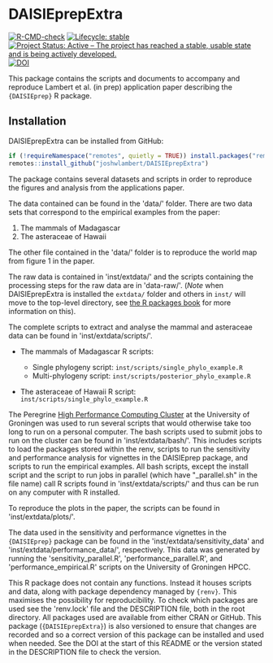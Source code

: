 # DAISIEprepExtra

<!-- badges: start -->
[![R-CMD-check](https://github.com/joshwlambert/DAISIEprepExtra/actions/workflows/R-CMD-check.yaml/badge.svg)](https://github.com/joshwlambert/DAISIEprepExtra/actions/workflows/R-CMD-check.yaml)
[![Lifecycle: stable](https://img.shields.io/badge/lifecycle-stable-brightgreen.svg)](https://lifecycle.r-lib.org/articles/stages.html#stable)
[![Project Status: Active – The project has reached a stable, usable state and is being actively developed.](https://www.repostatus.org/badges/latest/active.svg)](https://www.repostatus.org/#active)
[![DOI](https://zenodo.org/badge/DOI/10.5281/zenodo.7654823.svg)](https://doi.org/10.5281/zenodo.7654823)
<!-- badges: end -->

This package contains the scripts and documents to accompany and reproduce Lambert et al. (in prep) application paper describing the `{DAISIEprep}` R package.

## Installation

DAISIEprepExtra can be installed from GitHub:

``` r
if (!requireNamespace("remotes", quietly = TRUE)) install.packages("remotes")
remotes::install_github("joshwlambert/DAISIEprepExtra")
```

The package contains several datasets and scripts in order to reproduce the figures and analysis from the 
applications paper. 

The data contained can be found in the 'data/' folder. There are two data sets that correspond to the empirical examples from the paper:

1. The mammals of Madagascar
2. The asteraceae of Hawaii 

The other file contained in the 'data/' folder is to reproduce the world map from figure 1 in the paper.

The raw data is contained in 'inst/extdata/' and the scripts containing the processing steps for the raw data are in 'data-raw/'. (_Note_ when DAISIEprepExtra is installed the `extdata/` folder and others in `inst/` will move to the top-level directory, see [the R packages book](https://r-pkgs.org/misc.html#sec-misc-inst) for more information on this).

The complete scripts to extract and analyse the mammal and asteraceae data can be found in 'inst/extdata/scripts/'. 

* The mammals of Madagascar R scripts:
  - Single phylogeny script: `inst/scripts/single_phylo_example.R`
  - Multi-phylogeny script: `inst/scripts/posterior_phylo_example.R`
  
* The asteraceae of Hawaii R script: `inst/scripts/single_phylo_example.R`

The Peregrine [High Performance Computing Cluster](https://wiki.hpc.rug.nl/peregrine/start) at the University of Groningen was used to run several scripts that would otherwise take too long to run on a personal computer. The bash scripts used to submit jobs to run on the cluster can be found in 'inst/extdata/bash/'. This includes scripts to load the packages stored within the renv, scripts to run the sensitivity and performance analysis for vignettes in the DAISIEprep package, and scripts to run the empirical examples. All bash scripts, except the install script and the script to run jobs in parallel (which have "_parallel.sh" in the file name) call R scripts found in 'inst/extdata/scripts/' and thus can be run on any computer with R installed.

To reproduce the plots in the paper, the scripts can be found in 'inst/extdata/plots/'.

The data used in the sensitivity and performance vignettes in the `{DAISIEprep}` package can be found in the 'inst/extdata/sensitivity_data' and 'inst/extdata/performance_data/', respectively. This data was generated by running the 'sensitivity_parallel.R', 'performance_parallel.R', and 'performance_empirical.R' scripts on the University of Groningen HPCC.

This R package does not contain any functions. Instead it houses scripts and data, along with package dependency managed by `{renv}`. This maximises the possibility for reproducibility. To check which packages are used see the 'renv.lock' file and the DESCRIPTION file, both in the root directory. All packages used are available from either CRAN or GitHub. This package (`{DAISIEprepExtra}`) is also versioned to ensure that changes are recorded and so a correct version of this package can be installed and used when needed. See the DOI at the start of this README or the version stated in the DESCRIPTION file to check the version.

